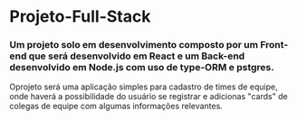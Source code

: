 # Projeto-Full-Stack

### Um projeto solo em desenvolvimento composto por um Front-end que será desenvolvido em React e um Back-end desenvolvido em Node.js com uso de type-ORM e pstgres.

Oprojeto será uma aplicação simples para cadastro de times de equipe, onde haverá a possibilidade do usuário se registrar e adicionas "cards" de colegas de equipe com algumas informações relevantes.

